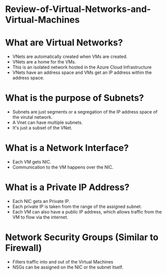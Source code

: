 # Review-of-Virtual-Networks-and-Virtual-Machines


# What are Virtual Networks?
- VNets are automatically created when VMs are created.
- VNets are a home for the VMs.
- This is an isolated network hosted in the Azure Cloud Infrastructure
- VNets have an address space and VMs get an IP address within the address space.


# What is the purpose of Subnets?
- Subnets are just segments or a segregation of the IP address space of the virutal network.
- A Vnet can have multiple subnets.
- It's just a subset of the VNet. 

# What is a Network Interface?
- Each VM gets NIC.
- Communication to the VM happens over the NIC.

# What is a Private IP Address?
- Each NIC gets an Private IP.
- Each private IP is taken from the range of the assigned subnet.
- Each VM can also have a public IP address, which allows traffic from the VM to flow via the internet. 

# Network Security Groups (Similar to Firewall)
- Filters traffic into and out of the Virtual Machines
- NSGs can be assigned on the NIC or the subnet itself.
